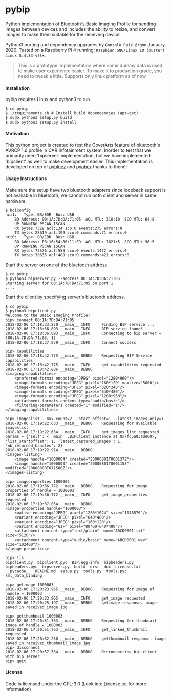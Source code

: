 # pybip
Python implementation of Bluetooth's Basic Imaging Profile for sending images between devices and includes the ability to resize, and convert images to make them suitable for the receiving device

Python3 porting and dependency upgrades by `Gonzalo Ruiz @rgon` January 2020. Tested on a Raspberry Pi 4 running: `Raspbian GNU/Linux 10 (buster) Linux 5.4.83-v7l+`.

>This is a prototype implementation where some dummy data is used to make user experience easier. To make it to production grade, you need to tweak a little. Supports only linux platform as of now.

#### Installation
pybip requires Linux and python3 to run.

```
$ cd pybip
$ ./requirements.sh # Install build dependencies (apt-get)
$ sudo python3 setup.py build
$ sudo python3 setup.py install
```

#### Motivation
This python project is created to test the CoverArts feature of bluetooth's AVRCP 1.6 profile in CAR Infotainment system.
Inorder to test that we primarily need 'bipserver' implementation, but we have implemented 'bipclient' as well to make development easier.
This implementation is developed on top of [pybluez](https://github.com/karulis/pybluez) and [pyobex](https://bitbucket.org/dboddie/pyobex) thanks to them!!

#### Usage Instructions
Make sure the setup have two bluetooth adapters since loopback support is not available in bluetooth, we cannot run both client and server in same hardware.
```
$ hciconfig
hci1:   Type: BR/EDR  Bus: USB
    BD Address: 00:1A:7D:DA:71:05  ACL MTU: 310:10  SCO MTU: 64:8
    UP RUNNING PSCAN ISCAN
    RX bytes:7329 acl:134 sco:0 events:275 errors:0
    TX bytes:28619 acl:199 sco:0 commands:71 errors:0
hci0:   Type: BR/EDR  Bus: USB
    BD Address: F8:16:54:86:11:FD  ACL MTU: 1021:5  SCO MTU: 96:5
    UP RUNNING PSCAN ISCAN
    RX bytes:73576 acl:553 sco:0 events:1472 errors:0
    TX bytes:39635 acl:488 sco:0 commands:421 errors:0
```

Start the server on one of the bluetooth address.
```
$ cd pybip
$ python3 bipserver.py --address 00:1A:7D:DA:71:05
Starting server for 00:1A:7D:DA:71:05 on port 1
....
```

Start the client by specifying server's bluetooth address.
```
$ cd pybip
$ python3 bipclient.py
Welcome to the Basic Imaging Profile!
bip> connect 00:1A:7D:DA:71:05
2018-02-06 17:18:33,250 __main__ INFO     Finding BIP service ...
2018-02-06 17:18:36,893 __main__ INFO     BIP service found!
2018-02-06 17:18:36,893 __main__ INFO     Connecting to bip server = (00:1A:7D:DA:71:05, 1)
2018-02-06 17:18:37,939 __main__ INFO     Connect success

bip> capabilities
2018-02-06 17:18:42,775 __main__ DEBUG    Requesting BIP Service capabilities
2018-02-06 17:18:42,775 __main__ INFO     get_capabilities requested
2018-02-06 17:18:42,806 __main__ DEBUG    
<imaging-capabilities>
    <preferred-format encoding="JPEG" pixel="1280*960"/>
    <image-formats encoding="JPEG" pixel="160*120" maxsize="5000"/>
    <image-formats encoding="JPEG" pixel="320*240"/>
    <image-formats encoding="JPEG" pixel="640*480"/>
    <image-formats encoding="JPEG" pixel="1280*960"/>
    <attachment-formats content-type="audio/basic"/>
    <filtering-parameters created="1" modified="1"/>
</imaging-capabilities>

bip> imageslist --max-count=2 --start-offset=1 --latest-images-only=1
2018-02-06 17:19:22,633 __main__ DEBUG    Requesting for available imageslist
2018-02-06 17:19:22,634 __main__ INFO     get_images_list requested. params = {'self': <__main__.BIPClient instance at 0x7fc5a93ade60>, 'list_startoffset': 1, 'latest_captured_images': 1, 'nb_returned_handles': 2}
2018-02-06 17:19:22,914 __main__ DEBUG    
<images-listing>
    <image handle="1000004" created="20000801T060137Z"/>
    <image handle="1000003" created="20000801T060115Z" modified="20000808T071500Z"/>
</images-listing>

bip> imageproperties 1000003
2018-02-06 17:19:36,772 __main__ DEBUG    Requesting for image properties of handle = 1000003
2018-02-06 17:19:36,772 __main__ INFO     get_image_properties requested
2018-02-06 17:19:37,054 __main__ DEBUG    
<image-properties handle="1000003">
    <native encoding="JPEG" pixel="1280*1024" size="1048576"/>
    <variant encoding="JPEG" pixel="640*480"/>
    <variant encoding="JPEG" pixel="160*120"/>
    <variant encoding="GIF" pixel="80*60-640*480"/>
    <attachment content-type="text/plain" name="ABCD0001.txt" size="5120"/>
    <attachment content-type="audio/basic" name="ABCD0001.wav" size="102400"/>
</image-properties>

bip> !ls
bipclient.py  bipclient.pyc  BIP.egg-info  bipheaders.py  bipheaders.pyc  bipserver.py  build  dist  doc  License.txt  __pycache__  README.md  setup.py  tools.py  tools.pyc  xml_data_binding

bip> getimage 1000003
2018-02-06 17:20:23,965 __main__ DEBUG    Requesting for image of handle = 1000003
2018-02-06 17:20:23,965 __main__ INFO     get_image requested
2018-02-06 17:20:25,197 __main__ DEBUG    getimage response. image saved in received_image.jpg

bip> getthumbnail 1000003
2018-02-06 17:20:51,763 __main__ DEBUG    Requesting for thumbnail image of handle = 1000003
2018-02-06 17:20:51,763 __main__ INFO     get_linked_thumbnail requested
2018-02-06 17:20:52,260 __main__ DEBUG    getthumbnail response. image saved in received_thumbnail_image.jpg
bip> disconnect
2018-02-06 17:20:57,584 __main__ DEBUG    Disconnecting bip client with bip server
bip> quit
```

#### License
Code is licensed under the GPL-3.0 (Look into License.txt for more information)

